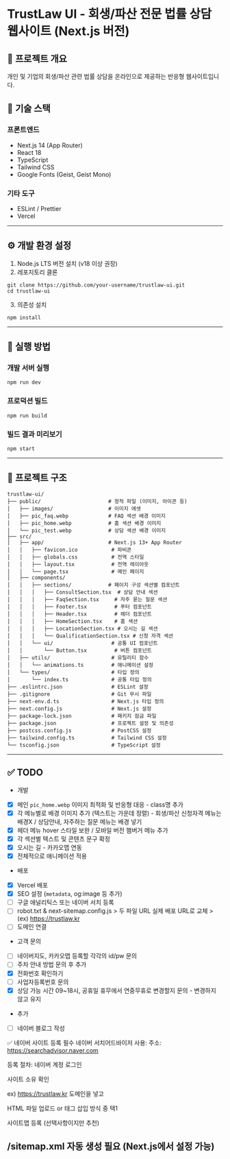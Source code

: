# TrustLaw UI - 회생/파산 전문 법률 상담 웹사이트 (Next.js 버전)

## 📝 프로젝트 개요
개인 및 기업의 회생/파산 관련 법률 상담을 온라인으로 제공하는 반응형 웹사이트입니다.

## 🚀 기술 스택

### 프론트엔드
- Next.js 14 (App Router)
- React 18
- TypeScript
- Tailwind CSS
- Google Fonts (Geist, Geist Mono)

### 기타 도구
- ESLint / Prettier
- Vercel

---

## ⚙️ 개발 환경 설정

1. Node.js LTS 버전 설치 (v18 이상 권장)
2. 레포지토리 클론

```
git clone https://github.com/your-username/trustlaw-ui.git
cd trustlaw-ui
```

3. 의존성 설치

```
npm install
```

---

## 🧪 실행 방법

### 개발 서버 실행
```
npm run dev
```

### 프로덕션 빌드
```
npm run build
```

### 빌드 결과 미리보기
```
npm start
```

---

## 📁 프로젝트 구조

```
trustlaw-ui/
├── public/                      # 정적 파일 (이미지, 아이콘 등)
│   ├── images/                  # 이미지 에셋
│   ├── pic_faq.webp             # FAQ 섹션 배경 이미지
│   ├── pic_home.webp            # 홈 섹션 배경 이미지
│   └── pic_test.webp            # 상담 섹션 배경 이미지
├── src/
│   ├── app/                     # Next.js 13+ App Router
│   │   ├── favicon.ico           # 파비콘
│   │   ├── globals.css           # 전역 스타일
│   │   ├── layout.tsx            # 전역 레이아웃
│   │   └── page.tsx              # 메인 페이지
│   ├── components/
│   │   ├── sections/            # 페이지 구성 섹션별 컴포넌트
│   │   │   ├── ConsultSection.tsx  # 상담 안내 섹션
│   │   │   ├── FaqSection.tsx     # 자주 묻는 질문 섹션
│   │   │   ├── Footer.tsx         # 푸터 컴포넌트
│   │   │   ├── Header.tsx         # 헤더 컴포넌트
│   │   │   ├── HomeSection.tsx    # 홈 섹션
│   │   │   ├── LocationSection.tsx # 오시는 길 섹션
│   │   │   └── QualificationSection.tsx # 신청 자격 섹션
│   │   └── ui/                   # 공통 UI 컴포넌트
│   │       └── Button.tsx         # 버튼 컴포넌트
│   ├── utils/                    # 유틸리티 함수
│   │   └── animations.ts         # 애니메이션 설정
│   └── types/                    # 타입 정의
│       └── index.ts              # 공통 타입 정의
├── .eslintrc.json                # ESLint 설정
├── .gitignore                    # Git 무시 파일
├── next-env.d.ts                 # Next.js 타입 정의
├── next.config.js                # Next.js 설정
├── package-lock.json             # 패키지 잠금 파일
├── package.json                  # 프로젝트 설정 및 의존성
├── postcss.config.js             # PostCSS 설정
├── tailwind.config.ts            # Tailwind CSS 설정
└── tsconfig.json                 # TypeScript 설정
```

---

## ✅ TODO

* 개발
- [x] 메인 `pic_home.webp` 이미지 최적화 및 반응형 대응 - class명 추가
- [x] 각 메뉴별로 배경 이미지 추가 (텍스트는 가운데 정렬) - 회생/파산 신청자격 메뉴는 배경X / 상담안내, 자주하는 질문 메뉴는 배경 넣기
- [x] 헤더 메뉴 hover 스타일 보완 / 모바일 버전 햄버거 메뉴 추가
- [x] 각 섹션별 텍스트 및 콘텐츠 문구 확정
- [x] 오시는 길 - 카카오맵 연동
- [x] 전체적으로 애니메이션 적용

* 배포

- [x] Vercel 배포
- [x] SEO 설정 (`metadata`, og:image 등 추가)
- [ ] 구글 애널리틱스 또는 네이버 서치 등록
- [ ] robot.txt & next-sitemap.config.js > 두 파일 URL 실제 배포 URL로 교체 > (ex) https://trustlaw.kr
- [ ] 도메인 연결

* 고객 문의
- [ ] 네이버지도, 카카오맵 등록할 각각의 id/pw 문의
- [ ] 주차 안내 방법 문의 후 추가
- [x] 전화번호 확인하기
- [ ] 사업자등록번호 문의
- [x] 상담 가능 시간 09~18시, 공휴일 휴무에서 연중무휴로 변경할지 문의 - 변경하지 않고 유지

* 추가
- [ ] 네이버 블로그 작성

✅ 네이버 사이트 등록 필수
네이버 서치어드바이저 사용:
주소: https://searchadvisor.naver.com

등록 절차:
네이버 계정 로그인

사이트 소유 확인

ex) https://trustlaw.kr 도메인을 넣고

HTML 파일 업로드 or <meta> 태그 삽입 방식 중 택1

사이트맵 등록 (선택사항이지만 추천)

/sitemap.xml 자동 생성 필요 (Next.js에서 설정 가능)
---
